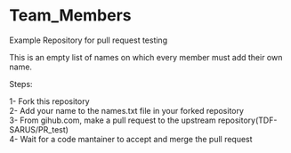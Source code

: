 # Team_Members
Example Repository for pull request testing

This is an empty list of names on which every member must add their own name.

Steps:

1- Fork this repository\
2- Add your name to the names.txt file in your forked repository\
3- From gihub.com, make a pull request to the upstream repository(TDF-SARUS/PR_test)\
4- Wait for a code mantainer to accept and merge the pull request
